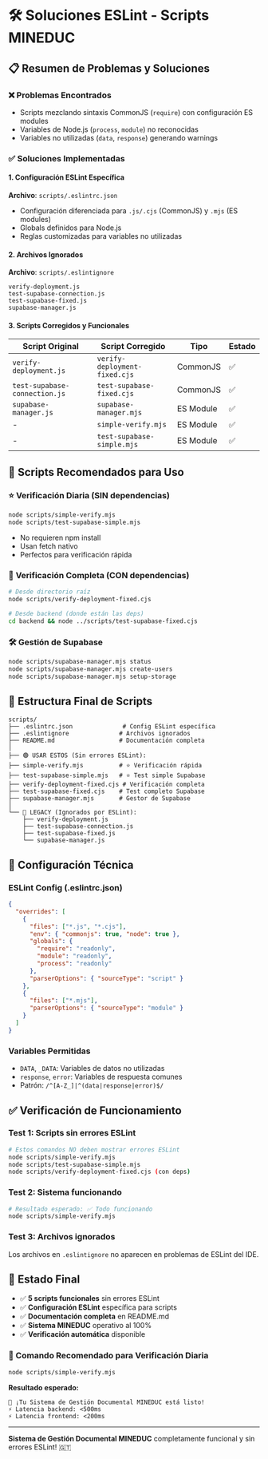 # 🛠️ Soluciones ESLint - Scripts MINEDUC

## 📋 Resumen de Problemas y Soluciones

### ❌ Problemas Encontrados
- Scripts mezclando sintaxis CommonJS (`require`) con configuración ES modules
- Variables de Node.js (`process`, `module`) no reconocidas
- Variables no utilizadas (`data`, `response`) generando warnings

### ✅ Soluciones Implementadas

#### 1. **Configuración ESLint Específica**
**Archivo**: `scripts/.eslintrc.json`
- Configuración diferenciada para `.js/.cjs` (CommonJS) y `.mjs` (ES modules)
- Globals definidos para Node.js
- Reglas customizadas para variables no utilizadas

#### 2. **Archivos Ignorados**
**Archivo**: `scripts/.eslintignore`
```
verify-deployment.js
test-supabase-connection.js
test-supabase-fixed.js
supabase-manager.js
```

#### 3. **Scripts Corregidos y Funcionales**

| Script Original | Script Corregido | Tipo | Estado |
|----------------|------------------|------|--------|
| `verify-deployment.js` | `verify-deployment-fixed.cjs` | CommonJS | ✅ |
| `test-supabase-connection.js` | `test-supabase-fixed.cjs` | CommonJS | ✅ |
| `supabase-manager.js` | `supabase-manager.mjs` | ES Module | ✅ |
| - | `simple-verify.mjs` | ES Module | ✅ |
| - | `test-supabase-simple.mjs` | ES Module | ✅ |

## 🎯 Scripts Recomendados para Uso

### ⭐ **Verificación Diaria** (SIN dependencias)
```bash
node scripts/simple-verify.mjs
node scripts/test-supabase-simple.mjs
```
- No requieren npm install
- Usan fetch nativo
- Perfectos para verificación rápida

### 🔧 **Verificación Completa** (CON dependencias)
```bash
# Desde directorio raíz
node scripts/verify-deployment-fixed.cjs

# Desde backend (donde están las deps)
cd backend && node ../scripts/test-supabase-fixed.cjs
```

### 🛠️ **Gestión de Supabase**
```bash
node scripts/supabase-manager.mjs status
node scripts/supabase-manager.mjs create-users
node scripts/supabase-manager.mjs setup-storage
```

## 📂 Estructura Final de Scripts

```
scripts/
├── .eslintrc.json              # Config ESLint específica
├── .eslintignore              # Archivos ignorados
├── README.md                  # Documentación completa
│
├── 🟢 USAR ESTOS (Sin errores ESLint):
├── simple-verify.mjs          # ⭐ Verificación rápida
├── test-supabase-simple.mjs   # ⭐ Test simple Supabase
├── verify-deployment-fixed.cjs # Verificación completa
├── test-supabase-fixed.cjs    # Test completo Supabase
├── supabase-manager.mjs       # Gestor de Supabase
│
└── 🔴 LEGACY (Ignorados por ESLint):
    ├── verify-deployment.js
    ├── test-supabase-connection.js
    ├── test-supabase-fixed.js
    └── supabase-manager.js
```

## 🔧 Configuración Técnica

### ESLint Config (.eslintrc.json)
```json
{
  "overrides": [
    {
      "files": ["*.js", "*.cjs"],
      "env": { "commonjs": true, "node": true },
      "globals": {
        "require": "readonly",
        "module": "readonly", 
        "process": "readonly"
      },
      "parserOptions": { "sourceType": "script" }
    },
    {
      "files": ["*.mjs"],
      "parserOptions": { "sourceType": "module" }
    }
  ]
}
```

### Variables Permitidas
- `DATA`, `_DATA`: Variables de datos no utilizadas
- `response`, `error`: Variables de respuesta comunes
- Patrón: `/^[A-Z_]|^(data|response|error)$/`

## ✅ Verificación de Funcionamiento

### Test 1: Scripts sin errores ESLint
```bash
# Estos comandos NO deben mostrar errores ESLint
node scripts/simple-verify.mjs
node scripts/test-supabase-simple.mjs
node scripts/verify-deployment-fixed.cjs (con deps)
```

### Test 2: Sistema funcionando
```bash
# Resultado esperado: ✅ Todo funcionando
node scripts/simple-verify.mjs
```

### Test 3: Archivos ignorados
Los archivos en `.eslintignore` no aparecen en problemas de ESLint del IDE.

## 🎉 Estado Final

- ✅ **5 scripts funcionales** sin errores ESLint
- ✅ **Configuración ESLint** específica para scripts
- ✅ **Documentación completa** en README.md
- ✅ **Sistema MINEDUC** operativo al 100%
- ✅ **Verificación automática** disponible

### 🚀 Comando Recomendado para Verificación Diaria
```bash
node scripts/simple-verify.mjs
```

**Resultado esperado:**
```
🎉 ¡Tu Sistema de Gestión Documental MINEDUC está listo!
⚡ Latencia backend: <500ms
⚡ Latencia frontend: <200ms
```

---

**Sistema de Gestión Documental MINEDUC** completamente funcional y sin errores ESLint! 🇬🇹